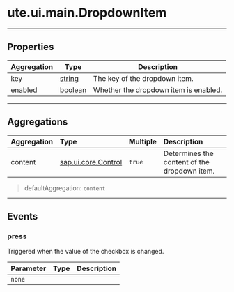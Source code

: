 # ute.ui.main.DropdownItem

***
## Properties ##

| Aggregation | Type                             | Description                           |
|-------------|----------------------------------|---------------------------------------|
| key         | [string](https://goo.gl/tle3QN)  | The key of the dropdown item.         |
| enabled     | [boolean](https://goo.gl/KjFDba) | Whether the dropdown item is enabled. |

***
## Aggregations ##

| Aggregation         | Type                                                                                        | Multiple | Description                                  |
| :------------------ | :------------------------------------------------------------------------------------------ | :------- | :------------------------------------------- |
| content             | [sap.ui.core.Control](../../../../../../ZELIB/openui5/resources/sap/ui/core/Control-dbg.js) | `true`   | Determines the content of the dropdown item. |

> defaultAggregation: `content`

***
## Events ##

### press ##
Triggered when the value of the checkbox is changed.

| Parameter | Type  | Description |
|-----------|-------|-------------|
| `none`    |       |             |